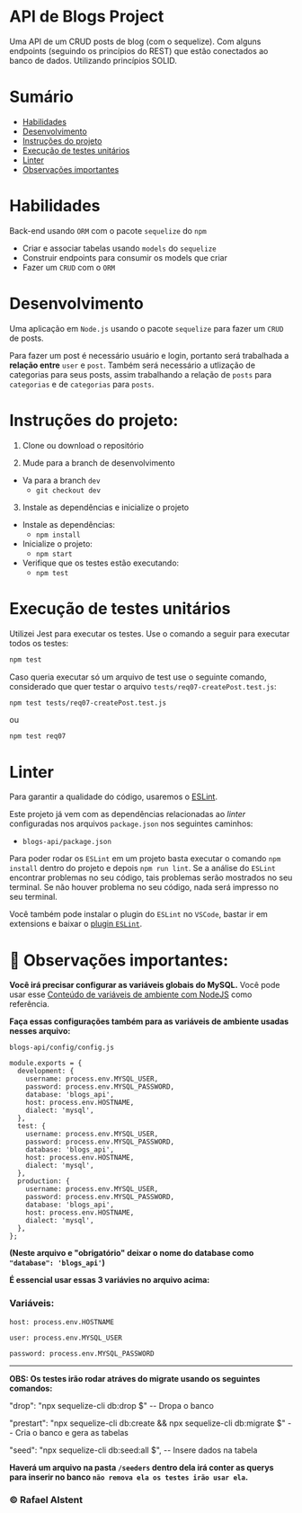 # API de Blogs Project

Uma API de um CRUD posts de blog (com o sequelize). Com alguns endpoints (seguindo os princípios do REST) que estão conectados ao banco de dados. Utilizando princípios SOLID.

# Sumário

- [Habilidades](#habilidades)
- [Desenvolvimento](#desenvolvimento)
- [Instruções do projeto](#instruções-do-projeto)
- [Execução de testes unitários](#execução-de-testes-unitários)
- [Linter](#linter)
- [Observações importantes](#-observações-importantes)

# Habilidades 

Back-end usando `ORM` com o pacote `sequelize` do `npm`
 - Criar e associar tabelas usando `models` do `sequelize`
 - Construir endpoints para consumir os models que criar 
 - Fazer um `CRUD` com o `ORM`

# Desenvolvimento

Uma aplicação em `Node.js` usando o pacote `sequelize` para fazer um `CRUD` de posts.

Para fazer um post é necessário usuário e login, portanto será trabalhada a **relação entre** `user` e `post`. Também será necessário a utlização de categorias para seus posts, assim trabalhando a relação de `posts` para `categorias` e de `categorias` para `posts`.

# Instruções do projeto:

1. Clone ou download o repositório

2. Mude para a branch de desenvolvimento
  * Va para a branch `dev`
    * `git checkout dev`
3. Instale as dependências e inicialize o projeto
  * Instale as dependências:
    * `npm install`
  * Inicialize o projeto:
    * `npm start`
  * Verifique que os testes estão executando:
    * `npm test` 


# Execução de testes unitários

Utilizei Jest para executar os testes.
Use o comando a seguir para executar todos os testes: 

```sh
npm test
```

Caso queria executar só um arquivo de test use o seguinte comando, considerado que quer testar o arquivo `tests/req07-createPost.test.js`:

```sh
npm test tests/req07-createPost.test.js
```
ou
```
npm test req07
```

# Linter

Para garantir a qualidade do código, usaremos o [ESLint](https://eslint.org/).

Este projeto já vem com as dependências relacionadas ao _linter_ configuradas nos arquivos `package.json` nos seguintes caminhos:

- `blogs-api/package.json`

Para poder rodar os `ESLint` em um projeto basta executar o comando `npm install` dentro do projeto e depois `npm run lint`. Se a análise do `ESLint` encontrar problemas no seu código, tais problemas serão mostrados no seu terminal. Se não houver problema no seu código, nada será impresso no seu terminal.

Você também pode instalar o plugin do `ESLint` no `VSCode`, bastar ir em extensions e baixar o [plugin `ESLint`](https://marketplace.visualstudio.com/items?itemName=dbaeumer.vscode-eslint).

# 👀 Observações importantes:

**Você irá precisar configurar as variáveis globais do MySQL.** Você pode usar esse [Conteúdo de variáveis de ambiente com NodeJS](https://blog.rocketseat.com.br/variaveis-ambiente-nodejs/) como referência.

**Faça essas configurações também para as variáveis de ambiente usadas nesses arquivo:**

`blogs-api/config/config.js`

```
module.exports = {
  development: {
    username: process.env.MYSQL_USER,
    password: process.env.MYSQL_PASSWORD,
    database: 'blogs_api',
    host: process.env.HOSTNAME,
    dialect: 'mysql',
  },
  test: {
    username: process.env.MYSQL_USER,
    password: process.env.MYSQL_PASSWORD,
    database: 'blogs_api',
    host: process.env.HOSTNAME,
    dialect: 'mysql',
  },
  production: {
    username: process.env.MYSQL_USER,
    password: process.env.MYSQL_PASSWORD,
    database: 'blogs_api',
    host: process.env.HOSTNAME,
    dialect: 'mysql',
  },
};
```

**(Neste arquivo e "obrigatório" deixar o nome do database como `"database": 'blogs_api'`)**

**É essencial usar essas 3 variávies no arquivo acima:**

### Variáveis:

`host: process.env.HOSTNAME`

`user: process.env.MYSQL_USER`

`password: process.env.MYSQL_PASSWORD`

---
**OBS: Os testes irão rodar atráves do migrate usando os seguintes comandos:**

"drop": "npx sequelize-cli db:drop $" -- Dropa o banco

"prestart": "npx sequelize-cli db:create && npx sequelize-cli db:migrate $" -- Cria o banco e gera as tabelas

"seed": "npx sequelize-cli db:seed:all $", -- Insere dados na tabela

**Haverá um arquivo na pasta `/seeders` dentro dela irá conter as querys para inserir no banco `não remova ela os testes irão usar ela`.**


### © Rafael Alstent